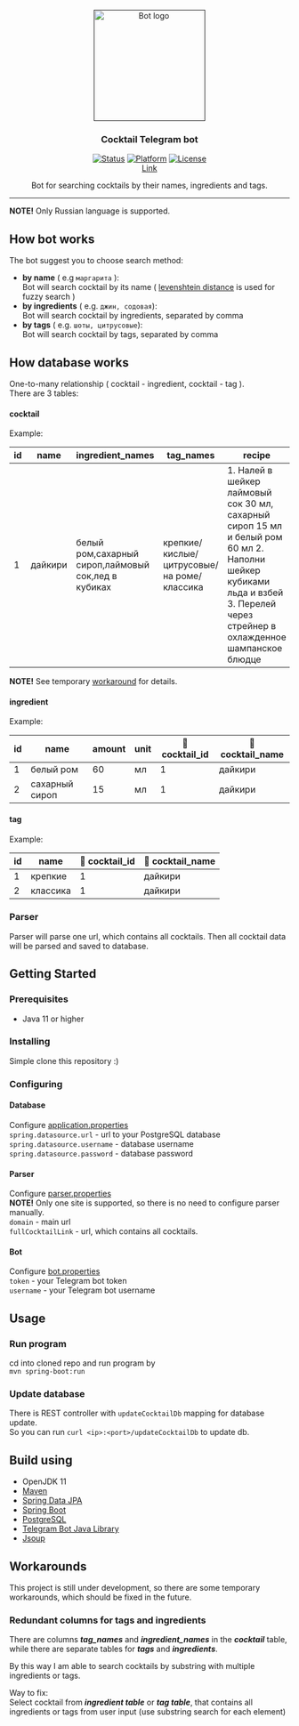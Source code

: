 <p align="center">
  <a href="" rel="noopener">
 <img width=200px height=200px src="https://i.imgur.com/RaZ0VEh.png" alt="Bot logo"></a>
</p>
<h3 align="center">Cocktail Telegram bot</h3> 

<div align="center">  

[![Status](https://img.shields.io/badge/status-active-success.svg)]()
[![Platform](https://img.shields.io/badge/platform-Telegram-blue.svg)](https://t.me/CocktailSearchBot)
[![License](https://img.shields.io/badge/license-MIT-yellow.svg)](/LICENSE)  
[Link](https://t.me/CocktailSearchBot)

</div>

<p align="center"> Bot for searching cocktails by their names, ingredients and tags. 
    <br> 
</p>

---

 
**NOTE!** Only Russian language is supported.


## How bot works
The bot suggest you to choose search method:
- **by name** ( e.g `маргарита` ):   
Bot will search cocktail by its name ( [levenshtein distance](https://en.wikipedia.org/wiki/Levenshtein_distance) is used for fuzzy search ) 
- **by ingredients** ( e.g. `джин, содовая`):  
Bot will search cocktail by ingredients, separated by comma 
- **by tags** ( e.g. `шоты, цитрусовые`):  
Bot will search cocktail by tags, separated by comma

## How database works
One-to-many relationship ( cocktail - ingredient, cocktail - tag ).  
There are 3 tables: 
#### cocktail
Example: 

| id  | name    | ingredient_names                                    | tag_names                                  | recipe                                                                                                                                                                         |
|-----|---------|-----------------------------------------------------|--------------------------------------------|--------------------------------------------------------------------------------------------------------------------------------------------------------------------------------|
| 1   | дайкири | белый ром,сахарный сироп,лаймовый сок,лед в кубиках | крепкие/кислые/цитрусовые/на роме/классика | 1. Налей в шейкер лаймовый сок 30 мл, сахарный сироп 15 мл и белый ром 60 мл 2. Наполни шейкер кубиками льда и взбей 3. Перелей через стрейнер в охлажденное шампанское блюдце |

**NOTE!** See temporary  [workaround](#redundant-columns-for-tags-and-ingredients) for details.

#### ingredient
Example:  

| id  | name           | amount | unit | 🔑 cocktail_id | 🔑 cocktail_name  |
|-----|----------------|--------|------|----------------|-------------------|
| 1   | белый ром      | 60     | мл   | 1              | дайкири           |
| 2   | сахарный сироп | 15     | мл   | 1              | дайкири           |



#### tag
Example:

| id  | name     | 🔑 cocktail_id | 🔑 cocktail_name |
|-----|----------|----------------|------------------|
| 1   | крепкие  | 1              | дайкири          |
| 2   | классика | 1              | дайкири          |

### Parser
Parser will parse one url, which contains all cocktails. Then all cocktail data will be parsed and saved to database.


## Getting Started
### Prerequisites
- Java 11 or higher

### Installing
Simple clone this repository :) 

### Configuring
#### Database 
Configure [application.properties](src/main/resources/application.properties)   
`spring.datasource.url` - url to your PostgreSQL database  
`spring.datasource.username` - database username  
`spring.datasource.password` - database password

#### Parser 
Configure [parser.properties](src/main/resources/parser.properties)  
**NOTE!** Only one site is supported, so there is no need to configure parser manually.  
`domain` - main url  
`fullCocktailLink` - url, which contains all cocktails.

#### Bot 
Configure [bot.properties](src/main/resources/bot.properties)  
`token` - your Telegram bot token  
`username` - your Telegram bot username


## Usage
### Run program
cd into cloned repo and run program by  
`mvn spring-boot:run
`
### Update database
There is REST controller with `updateCocktailDb` mapping for database update.  
So you can run `curl <ip>:<port>/updateCocktailDb` to update db.

## Build using
- OpenJDK 11
- [Maven](https://maven.apache.org)
- [Spring Data JPA](https://spring.io/projects/spring-data-jpa)
- [Spring Boot](https://spring.io/projects/spring-boot)
- [PostgreSQL](https://www.postgresql.org)
- [Telegram Bot Java Library](https://github.com/rubenlagus/TelegramBots)
- [Jsoup](https://jsoup.org)


## Workarounds
This project is still under development, so there are some temporary workarounds, which should be fixed in the future.

### Redundant columns for tags and ingredients
There are columns ___tag_names___ and ___ingredient_names___ in the ___cocktail___ table, while there are separate tables for ___tags___ and ___ingredients___.

By this way I am able to search cocktails by substring with multiple ingredients or tags.

Way to fix:  
Select cocktail from ___ingredient table___ or ___tag table___, that contains all ingredients or tags from user input (use substring search for each element)




